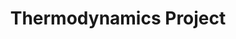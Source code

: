 ---
layout: page
permalink: /thermo/
title: Thermodynamics Project
description: Project B - Thermodynamics Snookered.
nav: false
# nav_order: 3
---